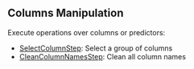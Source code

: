 ## Columns Manipulation

Execute operations over columns or predictors:

- [SelectColumnStep](reference.html#selectcolumnstep): Select a group of columns
- [CleanColumnNamesStep](reference.html#cleancolumnnamesstep): Clean all column names
